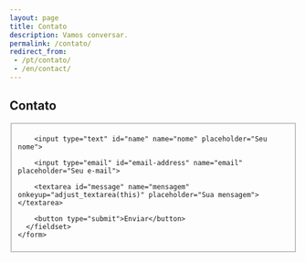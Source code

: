 ```yaml
---
layout: page
title: Contato
description: Vamos conversar.
permalink: /contato/
redirect_from:
 - /pt/contato/
 - /en/contact/
---
```


<style type="text/css" media="screen">
  .container {
    margin: 0px auto;
    max-width: 600px;
  }
</style>

<div class="container">

  <h2>Contato</h2>

  <div class="contact-form">
    <form accept-charset="UTF-8" action="https://formkeep.com/f/b403fc31ae82" method="POST">
      <fieldset>
        <input type="hidden" name="utf8" value="✓">

        <input type="text" id="name" name="nome" placeholder="Seu nome">

        <input type="email" id="email-address" name="email" placeholder="Seu e-mail">

        <textarea id="message" name="mensagem" onkeyup="adjust_textarea(this)" placeholder="Sua mensagem"></textarea>

        <button type="submit">Enviar</button>
      </fieldset>
    </form>
  </div>

</div>

<script type="text/javascript">
function adjust_textarea(h) {
    h.style.height = "200px";
    h.style.height = (h.scrollHeight)+"px";
}
</script>
